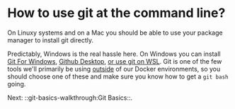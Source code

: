# How to use git at the command line?

On Linuxy systems and on a Mac you should be able to use your package
manager to install git directly.

Predictably, Windows is the real hassle here. On Windows you can install
[Git For Windows](https://gitforwindows.org/), [Github
Desktop](https://desktop.github.com/), [or use git on
WSL](https://docs.microsoft.com/en-us/windows/wsl/tutorials/wsl-git).
Git is one of the few tools we'll primarily be using <u>outside</u> of
our Docker environments, so you should choose one of these and make sure
you know how to get a `git bash` going.


Next: ::git-basics-walkthrough:Git Basics::.
